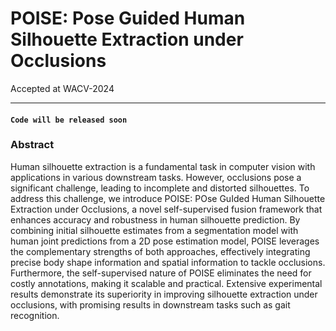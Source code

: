 # POISE: Pose Guided Human Silhouette Extraction under Occlusions
Accepted at WACV-2024

---

#### **`Code will be released soon`**

### Abstract

Human silhouette extraction is a fundamental task in computer vision with applications in various downstream tasks. However, occlusions pose a significant challenge, leading to incomplete and distorted silhouettes. To address this challenge, we introduce POISE: POse GuIded Human Silhouette Extraction under Occlusions, a novel self-supervised fusion framework that enhances accuracy and robustness in human silhouette prediction. By combining initial silhouette estimates from a segmentation model with human joint predictions from a 2D pose estimation model, POISE leverages the complementary strengths of both approaches, effectively integrating precise body shape information and spatial information to tackle occlusions. Furthermore, the self-supervised nature of POISE eliminates the need for costly annotations, making it scalable and practical. Extensive experimental results demonstrate its superiority in improving silhouette extraction under occlusions, with promising results in downstream tasks such as gait recognition.


